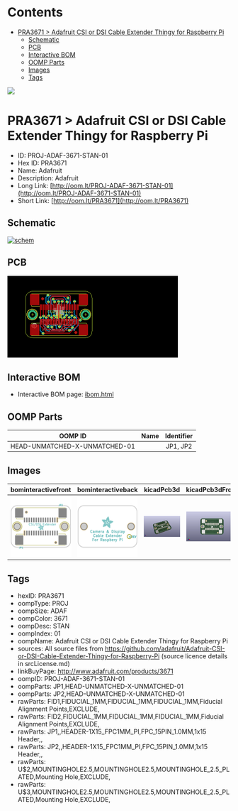 



Contents
========

* [PRA3671 > Adafruit CSI or DSI Cable Extender Thingy for Raspberry Pi](#pra3671--adafruit-csi-or-dsi-cable-extender-thingy-for-raspberry-pi)
	* [Schematic](#schematic)
	* [PCB](#pcb)
	* [Interactive BOM](#interactive-bom)
	* [OOMP Parts](#oomp-parts)
	* [Images](#images)
	* [Tags](#tags)
  
![][im]
# PRA3671 > Adafruit CSI or DSI Cable Extender Thingy for Raspberry Pi

- ID: PROJ-ADAF-3671-STAN-01
- Hex ID: PRA3671
- Name: Adafruit
- Description: Adafruit
- Long Link: [http://oom.lt/PROJ-ADAF-3671-STAN-01](http://oom.lt/PROJ-ADAF-3671-STAN-01)
- Short Link: [http://oom.lt/PRA3671](http://oom.lt/PRA3671)

## Schematic
  
[![schem](eagleSchemImage.png)](eagleSchemImage.png)
## PCB
  
[![pcb](eagleImage.png)](eagleImage.png)
## Interactive BOM

- Interactive BOM page: [ibom.html](https://htmlpreview.github.io/?https://github.com/oomlout/oomlout_OOMP_projects/blob/main/PROJ-ADAF-3671-STAN-01/kicad/bom/ibom.html)

## OOMP Parts
  

|OOMP ID|Name|Identifier|
| :---: | :---: | :---: |
|HEAD-UNMATCHED-X-UNMATCHED-01||JP1, JP2|

## Images
  
  

|bominteractivefront|bominteractiveback|kicadPcb3d|kicadPcb3dFront|kicadPcb3dBack|kicadSchem|eagleImage|eagleSchemImage|pcbdraw|pcbdrawback|
| :---: | :---: | :---: | :---: | :---: | :---: | :---: | :---: | :---: | :---: |
|[![bominteractivefront](bomFront_140.png)](bomFront.png)|[![bominteractiveback](bomBack_140.png)](bomBack.png)|[![kicadPcb3d](kicadPcb3d_140.png)](kicadPcb3d.png)|[![kicadPcb3dFront](kicadPcb3dFront_140.png)](kicadPcb3dFront.png)|[![kicadPcb3dBack](kicadPcb3dBack_140.png)](kicadPcb3dBack.png)|[![kicadSchem](kicadSchem_140.png)](kicadSchem.png)|[![eagleImage](eagleImage_140.png)](eagleImage.png)|[![eagleSchemImage](eagleSchemImage_140.png)](eagleSchemImage.png)|[![pcbdraw](pcbdraw_140.png)](pcbdraw.png)|[![pcbdrawback](pcbdrawBack_140.png)](pcbdrawBack.png)|

## Tags

- hexID: PRA3671
- oompType: PROJ
- oompSize: ADAF
- oompColor: 3671
- oompDesc: STAN
- oompIndex: 01
- oompName: Adafruit CSI or DSI Cable Extender Thingy for Raspberry Pi
- sources: All source files from https://github.com/adafruit/Adafruit-CSI-or-DSI-Cable-Extender-Thingy-for-Raspberry-Pi (source licence details in srcLicense.md)
- linkBuyPage: http://www.adafruit.com/products/3671
- oompID: PROJ-ADAF-3671-STAN-01
- oompParts: JP1,HEAD-UNMATCHED-X-UNMATCHED-01
- oompParts: JP2,HEAD-UNMATCHED-X-UNMATCHED-01
- rawParts: FID1,FIDUCIAL_1MM,FIDUCIAL_1MM,FIDUCIAL_1MM,Fiducial Alignment Points,EXCLUDE,
- rawParts: FID2,FIDUCIAL_1MM,FIDUCIAL_1MM,FIDUCIAL_1MM,Fiducial Alignment Points,EXCLUDE,
- rawParts: JP1,,HEADER-1X15_FPC1MM_PI,FPC_15PIN_1.0MM,1x15 Header,,
- rawParts: JP2,,HEADER-1X15_FPC1MM_PI,FPC_15PIN_1.0MM,1x15 Header,,
- rawParts: U$2,MOUNTINGHOLE2.5,MOUNTINGHOLE2.5,MOUNTINGHOLE_2.5_PLATED,Mounting Hole,EXCLUDE,
- rawParts: U$3,MOUNTINGHOLE2.5,MOUNTINGHOLE2.5,MOUNTINGHOLE_2.5_PLATED,Mounting Hole,EXCLUDE,



[im]: kicadPcb3d_450.png
